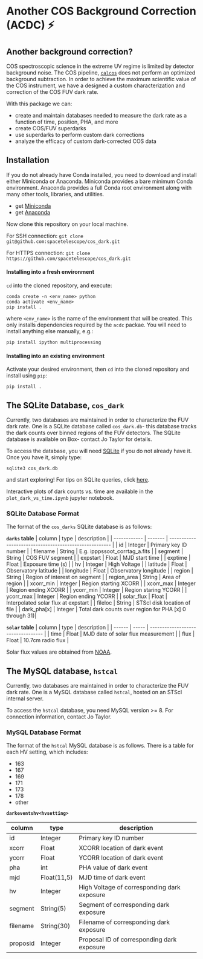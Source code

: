 # Another COS Background Correction (ACDC) ⚡

## Another background correction?
COS spectroscopic science in the extreme UV regime is limited by detector 
background noise. The COS pipeline, [`calcos`](https://github.com/spacetelescope/calcos) 
does not perform an optimized 
background subtraction. In order to achieve the maximum scientific value of
the COS instrument, we have a designed a custom characterization and correction
of the COS FUV dark rate.

With this package we can: 
* create and maintain databases needed to measure the dark rate as a function of time, position, PHA, and more
* create COS/FUV superdarks
* use superdarks to perform custom dark corrections
* analyze the efficacy of custom dark-corrected COS data

## Installation
If you do not already have Conda installed, you need to download and install
either Miniconda or Anaconda. Miniconda provides a bare minimum Conda
environment. Anaconda provides a full Conda root environment along with
many other tools, libraries, and utilities.
* get [Miniconda](https://docs.conda.io/en/latest/miniconda.html)
* get [Anaconda](https://www.anaconda.com/products/individual)

Now clone this repository on your local machine. 

For SSH connection: `git clone git@github.com:spacetelescope/cos_dark.git`

For HTTPS connection: `git clone https://github.com/spacetelescope/cos_dark.git`

#### Installing into a fresh environment
`cd` into the cloned repository, and execute:

```
conda create -n <env_name> python
conda activate <env_name>
pip install .
```

where `<env_name>` is the name of the environment that will be created.
This only installs dependencies required by the `acdc` packae. You will
need to install anything else manually, e.g.:

```
pip install ipython multiprocessing
```

#### Installing into an existing environment
Activate your desired environment, then `cd` into the cloned repository and install using `pip`:

```
pip install . 
```

## The SQLite Database, `cos_dark`
Currently, two databases are maintained in order to characterize the 
FUV dark rate. One is a SQLite database called `cos_dark.db`- this database
tracks the dark counts over binned regions of the FUV detectors. 
The SQLite database is available on Box- contact Jo Taylor for details.

To access the database, you will need [SQLite](https://www.sqlite.org/index.html) 
if you do not already have it. Once you have it, simply type:

```
sqlite3 cos_dark.db
```

and start exploring! For tips on SQLite queries, click [here](https://www.tutorialspoint.com/sqlite/sqlite_select_query.htm).

Interactive plots of dark counts vs. time are available in the 
`plot_dark_vs_time.ipynb` jupyter notebook.

### SQLite Database Format

The format of the `cos_darks` SQLite database is as follows:

**`darks` table**
| column       | type    | description                                            |
| ------------ | ------- | ------------------------------------------------------ |
| id           | Integer | Primary key ID number                                  |
| filename     | String  | E.g. ipppssoot_corrtag_a.fits                          |
| segment      | String  | COS FUV segment                                        |
| expstart     | Float   | MJD start time                                         |
| exptime      | Float   | Exposure time (s)                                      |
| hv           | Integer | High Voltage                                           |
| latitude     | Float   | Observatory latitude                                   |
| longitude    | Float   | Observatory longitude                                  |
| region       | String  | Region of interest on segment                          |
| region_area  | String  | Area of region                                         |
| xcorr_min    | Integer | Region starting XCORR                                  |
| xcorr_max    | Integer | Region ending XCORR                                    |
| ycorr_min    | Integer | Region staring YCORR                                   |
| ycorr_max    | Integer | Region ending YCORR                                    |
| solar_flux   | Float   | Interpolated solar flux at expstart                    |
| fileloc      | String  | STScI disk location of file                            |
| dark_pha[x]  | Integer | Total dark counts over region for PHA [x] 0 through 31)|

**`solar` table**
| column | type  | description                        |
| ------ | ----- | ---------------------------------- |
| time   | Float | MJD date of solar flux measurement |
| flux   | Float | 10.7cm radio flux                  |

Solar flux values are obtained from [NOAA](https://www.swpc.noaa.gov/phenomena/f107-cm-radio-emissions).

## The MySQL database, `hstcal`
Currently, two databases are maintained in order to characterize the 
FUV dark rate. One is a MySQL database called `hstcal`, hosted on an
STScI internal server.

To access the `hstcal` database, you need MySQL version >= 8. 
For connection information, contact Jo Taylor.

### MySQL Database Format
The format of the `hstcal` MySQL database is as follows. 
There is a table for each HV setting, which includes:
* 163
* 167
* 169
* 171
* 173
* 178
* other

**`darkeventshv<hvsetting>`**

| column       | type        | description                                            |
| ------------ | ----------- | ------------------------------------------------------ |
| id           | Integer     | Primary key ID number                                  |
| xcorr        | Float       | XCORR location of dark event                           |
| ycorr        | Float       | YCORR location of dark event                           |
| pha          | int         | PHA value of dark event                                |
| mjd          | Float(11,5) | MJD time of dark event                                 |
| hv           | Integer     | High Voltage of corresponding dark exposure            |
| segment      | String(5)   | Segment of corresponding dark exposure                 |
| filename     | String(30)  | Filename of corresponding dark exposure                |
| proposid     | Integer     | Proposal ID of corresponding dark exposure             |
